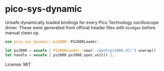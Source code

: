 # pico-sys-dynamic

Unsafe dynamically loaded bindings for every Pico Technology oscilloscope driver. These
were generated from official header files with `bindgen` before manual clean up.

```rust
use pico_sys_dynamic::ps2000::PS2000Loader;

let ps2000 = unsafe { PS2000Loader::new("./path/ps2000.dll").unwrap() };
let handle = unsafe { ps2000.ps2000_open_unit() };
```

License: MIT

